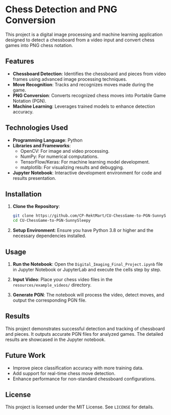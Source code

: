 # Chess Detection and PNG Conversion

This project is a digital image processing and machine learning application designed to detect a chessboard from a video input and convert chess games into PNG chess notation.

## Features

- **Chessboard Detection**: Identifies the chessboard and pieces from video frames using advanced image processing techniques.
- **Move Recognition**: Tracks and recognizes moves made during the game.
- **PNG Conversion**: Converts recognized chess moves into Portable Game Notation (PGN).
- **Machine Learning**: Leverages trained models to enhance detection accuracy.

## Technologies Used

- **Programming Language**: Python
- **Libraries and Frameworks**:
  - OpenCV: For image and video processing.
  - NumPy: For numerical computations.
  - TensorFlow/Keras: For machine learning model development.
  - matplotlib: For visualizing results and debugging.
- **Jupyter Notebook**: Interactive development environment for code and results presentation.

## Installation

1. **Clone the Repository**:

   ```bash
   git clone https://github.com/CP-RektMart/CU-ChessGame-to-PGN-SunnySleepy.git
   cd CU-ChessGame-to-PGN-SunnySleepy
   ```
2. **Setup Environment**: Ensure you have Python 3.8 or higher and the necessary dependencies installed.

## Usage

1. **Run the Notebook**: Open the `Digital_Imaging_Final_Project.ipynb` file in Jupyter Notebook or JupyterLab and execute the cells step by step.

2. **Input Video**: Place your chess video files in the `resources/example_videos/` directory.

3. **Generate PGN**: The notebook will process the video, detect moves, and output the corresponding PGN file.

## Results

This project demonstrates successful detection and tracking of chessboard and pieces. It outputs accurate PGN files for analyzed games. The detailed results are showcased in the Jupyter notebook.

## Future Work

- Improve piece classification accuracy with more training data.
- Add support for real-time chess move detection.
- Enhance performance for non-standard chessboard configurations.

## License

This project is licensed under the MIT License. See `LICENSE` for details.

